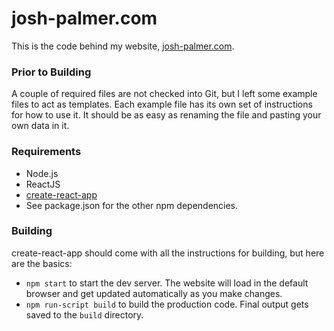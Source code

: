 # josh-palmer.com
This is the code behind my website, [josh-palmer.com](http://josh-palmer.com). 

### Prior to Building
A couple of required files are not checked into Git, but I left some example files to act as templates.
Each example file has its own set of instructions for how to use it. It should be as easy as renaming the file and 
pasting your own data in it.

### Requirements
- Node.js
- ReactJS
- [create-react-app](https://www.npmjs.com/package/create-react-app)
- See package.json for the other npm dependencies.

### Building
create-react-app should come with all the instructions for building, but here are the basics:
- `npm start` to start the dev server. The website will load in the default browser and get updated automatically as you make changes.
- `npm run-script build` to build the production code. Final output gets saved to the `build` directory.

